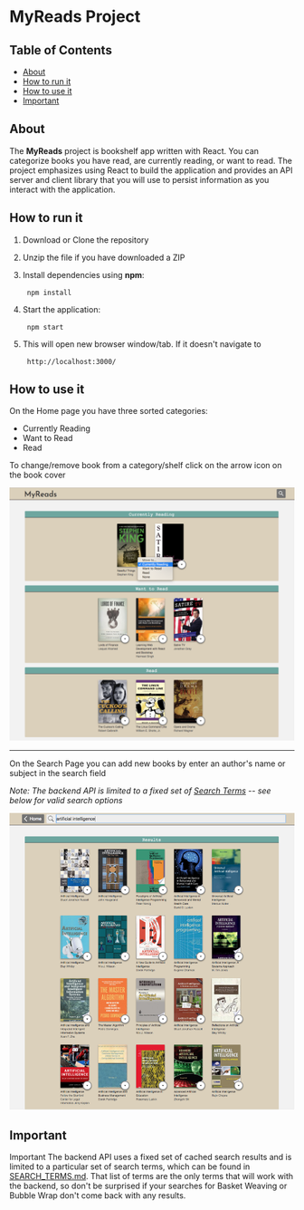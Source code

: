 # MyReads Project

## Table of Contents

* [About](#about)
* [How to run it](#how-to-run-it)
* [How to use it](#how-to-use-it)
* [Important](#important)

## About

The **MyReads** project is bookshelf app written with React. You can categorize books you have read, are currently reading, or want to read. The project emphasizes using React to build the application and provides an API server and client library that you will use to persist information as you interact with the application.

## How to run it

1) Download or Clone the repository
2) Unzip the file if you have downloaded a ZIP
3) Install dependencies using **npm**:

        npm install

4) Start the application:

        npm start

5) This will open new browser window/tab. If it doesn't navigate to 

        http://localhost:3000/

## How to use it

On the Home page you have three sorted categories:

* Currently Reading
* Want to Read
* Read

To change/remove book from a category/shelf click on the arrow icon on the book cover

![Home Page](src/screenshots/HomePage.jpg)

***

On the Search Page you can add new books by enter an author's name or subject in the search field

*Note: The backend API is limited to a fixed set of [Search Terms](#important)  -- see below for valid search options*

![Search Page](src/screenshots/SearchPage.jpg)


## Important

Important
The backend API uses a fixed set of cached search results and is limited to a particular set of search terms, which can be found in [SEARCH_TERMS.md](SEARCH_TERMS.md). That list of terms are the only terms that will work with the backend, so don't be surprised if your searches for Basket Weaving or Bubble Wrap don't come back with any results.